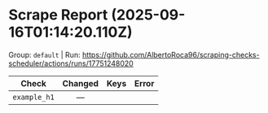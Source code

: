 # Scrape Report (2025-09-16T01:14:20.110Z)

Group: `default`  |  Run: https://github.com/AlbertoRoca96/scraping-checks-scheduler/actions/runs/17751248020

| Check | Changed | Keys | Error |
|---|:---:|:--|:--|
| `example_h1` | — |  |  |
